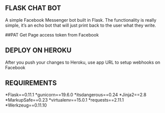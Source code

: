 ## FLASK CHAT BOT

A simple Facebook Messenger bot built in Flask. The functionality is really simple, it’s an echo bot that will just print back to the user what they write.

##PAT
Get Page access token from Facebook

## DEPLOY ON HEROKU
After you push your changes to Heroku,  use app URL to setup webhooks on Facebook

## REQUIREMENTS

*Flask==0.11.1
*gunicorn==19.6.0
*itsdangerous==0.24
*Jinja2==2.8
*MarkupSafe==0.23
*virtualenv==15.0.1
*requests==2.11.1
*Werkzeug==0.11.10
